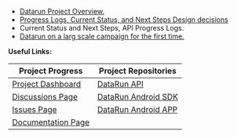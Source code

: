 - [Datarun Project Overview.](https://github.com/orgs/DataRun-ye/discussions/9#discussion-7240188)
- [Progress Logs, Current Status, and Next Steps Design decisions](https://github.com/DataRun-ye/data-run-mobile/wiki)
- Current Status and Next Steps, API Progress Logs.
- [Datarun on a larg scale campaign for the first time.](https://github.com/orgs/DataRun-ye/discussions/10#discussion-7240221)


**Useful Links:**

| **Project Progress** | **Project Repositories** |
| --- | --- |
| [Project Dashboard](https://github.com/orgs/DataRun-ye/projects/1/views/1?pane=info) | [DataRun API](https://github.com/DataRun-ye/data-run-api) |
| [Discussions Page](https://github.com/orgs/DataRun-ye/discussions) | [DataRun Android SDK](https://github.com/DataRun-ye/data-run-mobile-sdk)
| [Issues Page](https://github.com/DataRun-ye/.github/issues)  | [DataRun Android APP](https://github.com/DataRun-ye/data-run-mobile)    | [DataRun Documentation](https://masspro-nmcpye.github.io/data-run-docs/) |
| [Documentation Page](https://datarun-ye.github.io/data-run-docs/) |  |


